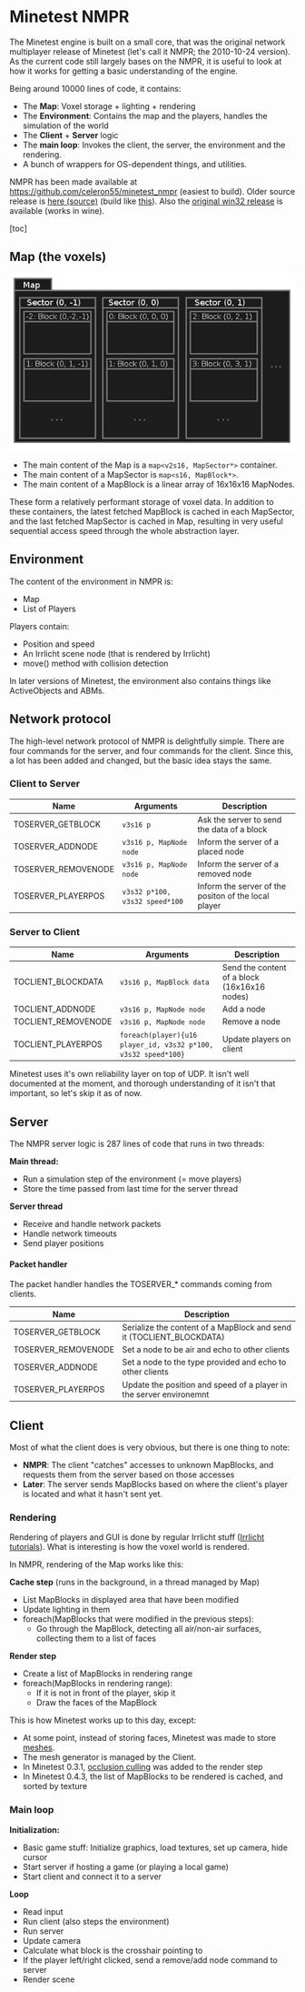 # Minetest NMPR
The Minetest engine is built on a small core, that was the original network multiplayer release of Minetest (let's call it NMPR; the 2010-10-24 version). As the current code still largely bases on the NMPR, it is useful to look at how it works for getting a basic understanding of the engine.

Being around 10000 lines of code, it contains:

- The **Map**: Voxel storage + lighting + rendering
- The **Environment**: Contains the map and the players, handles the simulation of the world
- The **Client** + **Server** logic
- The **main loop**: Invokes the client, the server, the environment and the rendering.
- A bunch of wrappers for OS-dependent things, and utilities.

NMPR has been made available at [<https://github.com/celeron55/minetest_nmpr>](https://github.com/celeron55/minetest_nmpr) (easiest to build). Older source release is [here (source)](http://c55.me/random/2013-01/minetest_10-10-24_16-33-41_wonderful.tar.gz) (build like [this](http://gist.github.com/4578183)). Also the [original win32 release](http://c55.me/random/2010-10/old/minetest-c55-win32-101024164856.zip) is available (works in wine).

[toc]

## Map (the voxels)
![Minetest Voxel Storage](/images/minetest_voxel_storage.webp)

- The main content of the Map is a `map<v2s16, MapSector*>` container.
- The main content of a MapSector is `map<s16, MapBlock*>`.
- The main content of a MapBlock is a linear array of 16x16x16 MapNodes.

These form a relatively performant storage of voxel data. In addition to these containers, the latest fetched MapBlock is cached in each MapSector, and the last fetched MapSector is cached in Map, resulting in very useful sequential access speed through the whole abstraction layer.

## Environment
The content of the environment in NMPR is:

- Map
- List of Players

Players contain:
- Position and speed
- An Irrlicht scene node (that is rendered by Irrlicht)
- move() method with collision detection

In later versions of Minetest, the environment also contains things like ActiveObjects and ABMs.

## Network protocol
The high-level network protocol of NMPR is delightfully simple. There are four commands for the server, and four commands for the client. Since this, a lot has been added and changed, but the basic idea stays the same.

### Client to Server

| Name                | Arguments                      | Description                                          |
| ------------------- | ------------------------------ | ---------------------------------------------------- |
| TOSERVER_GETBLOCK   | `v3s16 p`                      | Ask the server to send the data of a block           |
| TOSERVER_ADDNODE    | `v3s16 p, MapNode node`        | Inform the server of a placed node                   |
| TOSERVER_REMOVENODE | `v3s16 p, MapNode node`        | Inform the server of a removed node                  |
| TOSERVER_PLAYERPOS  | `v3s32 p*100, v3s32 speed*100` | Inform the server of the positon of the local player |

### Server to Client

| Name                | Arguments                                                      | Description                                  |
| ------------------- | -------------------------------------------------------------- | -------------------------------------------- |
| TOCLIENT_BLOCKDATA  | `v3s16 p, MapBlock data`                                       | Send the content of a block (16x16x16 nodes) |
| TOCLIENT_ADDNODE    | `v3s16 p, MapNode node`                                        | Add a node                                   |
| TOCLIENT_REMOVENODE | `v3s16 p, MapNode node`                                        | Remove a node                                |
| TOCLIENT_PLAYERPOS  | `foreach(player){u16 player_id, v3s32 p*100, v3s32 speed*100}` | Update players on client                     |

Minetest uses it's own reliability layer on top of UDP. It isn't well documented at the moment, and thorough understanding of it isn't that important, so let's skip it as of now.

## Server
The NMPR server logic is 287 lines of code that runs in two threads:

**Main thread:**
- Run a simulation step of the environment (= move players)
- Store the time passed from last time for the server thread

**Server thread**
- Receive and handle network packets
- Handle network timeouts
- Send player positions

#### Packet handler
The packet handler handles the TOSERVER\_\* commands coming from clients.

| Name                | Description                                                          |
| ------------------- | -------------------------------------------------------------------- |
| TOSERVER_GETBLOCK   | Serialize the content of a MapBlock and send it (TOCLIENT_BLOCKDATA) |
| TOSERVER_REMOVENODE | Set a node to be air and echo to other clients                       |
| TOSERVER_ADDNODE    | Set a node to the type provided and echo to other clients            |
| TOSERVER_PLAYERPOS  | Update the position and speed of a player in the server environemnt  |

## Client
Most of what the client does is very obvious, but there is one thing to note:

* **NMPR**: The client "catches" accesses to unknown MapBlocks, and requests them from the server based on those accesses
* **Later**: The server sends MapBlocks based on where the client's player is located and what it hasn't sent yet.

### Rendering
Rendering of players and GUI is done by regular Irrlicht stuff ([Irrlicht tutorials](http://irrlicht.sourceforge.net/tutorials/)). What is interesting is how the voxel world is rendered.

In NMPR, rendering of the Map works like this:

**Cache step** (runs in the background, in a thread managed by Map)
- List MapBlocks in displayed area that have been modified
- Update lighting in them
- foreach(MapBlocks that were modified in the previous steps):
  - Go through the MapBlock, detecting all air/non-air surfaces, collecting them to a list of faces

**Render step**
- Create a list of MapBlocks in rendering range
- foreach(MapBlocks in rendering range):
  - If it is not in front of the player, skip it
  - Draw the faces of the MapBlock

This is how Minetest works up to this day, except:
- At some point, instead of storing faces, Minetest was made to store [meshes](http://en.wikipedia.org/wiki/Polygon_mesh).
- The mesh generator is managed by the Client.
- In Minetest 0.3.1, [occlusion culling](http://en.wikipedia.org/wiki/Hidden_surface_determination#Occlusion_culling) was added to the render step
- In Minetest 0.4.3, the list of MapBlocks to be rendered is cached, and sorted by texture

### Main loop
**Initialization:**
- Basic game stuff: Initialize graphics, load textures, set up camera, hide cursor
- Start server if hosting a game (or playing a local game)
- Start client and connect it to a server

**Loop**
- Read input
- Run client (also steps the environment)
- Run server
- Update camera
- Calculate what block is the crosshair pointing to
- If the player left/right clicked, send a remove/add node command to server
- Render scene
